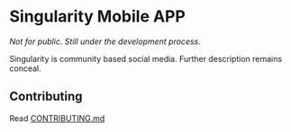 # Singularity Mobile APP
*Not for public. Still under the development process.*

Singularity is community based social media. Further description remains conceal. 

## Contributing
Read [CONTRIBUTING.md](CONTRIBUTING.md)

  